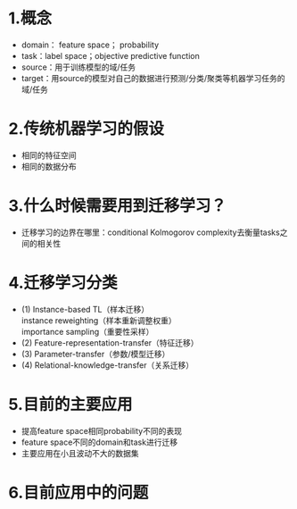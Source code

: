 # 1.概念
+ domain： feature space； probability
+ task：label space；objective predictive function
+ source：用于训练模型的域/任务
+ target：用source的模型对自己的数据进行预测/分类/聚类等机器学习任务的域/任务

# 2.传统机器学习的假设
+ 相同的特征空间
+ 相同的数据分布

# 3.什么时候需要用到迁移学习？
+ 迁移学习的边界在哪里：conditional Kolmogorov complexity去衡量tasks之间的相关性

# 4.迁移学习分类
+ (1) Instance-based TL（样本迁移）<br/>
  instance reweighting（样本重新调整权重） <br/>
  importance sampling（重要性采样） <br/>
+ (2) Feature-representation-transfer（特征迁移）
+ (3) Parameter-transfer（参数/模型迁移）
+ (4) Relational-knowledge-transfer（关系迁移）

# 5.目前的主要应用
+ 提高feature space相同probability不同的表现
+ feature space不同的domain和task进行迁移
+ 主要应用在小且波动不大的数据集

# 6.目前应用中的问题
